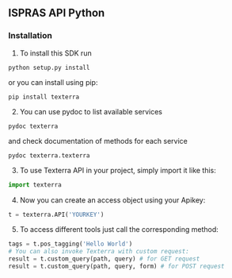 ## ISPRAS API Python

### Installation

1. To install this SDK run 
```
python setup.py install
```
or you can install using pip:
```
pip install texterra
```

2. You can use pydoc to list available services
```
pydoc texterra
```
and check documentation of methods for each service
```
pydoc texterra.texterra
```

3. To use Texterra API in your project, simply import it like this: 
```python
import texterra
```

4. Now you can create an access object using your Apikey:
```python
t = texterra.API('YOURKEY')
```

5. To access different tools just call the corresponding method:
```python
tags = t.pos_tagging('Hello World') 
# You can also invoke Texterra with custom request: 
result = t.custom_query(path, query) # for GET request 
result = t.custom_query(path, query, form) # for POST request
```
